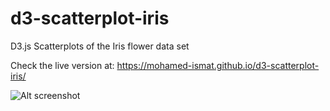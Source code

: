 # d3-scatterplot-iris
D3.js Scatterplots of the Iris flower data set

Check the live version at: https://mohamed-ismat.github.io/d3-scatterplot-iris/

![Alt screenshot](https://cloud.githubusercontent.com/assets/22646941/26219904/6105af56-3c19-11e7-8c6c-3cddf5965a28.png)
